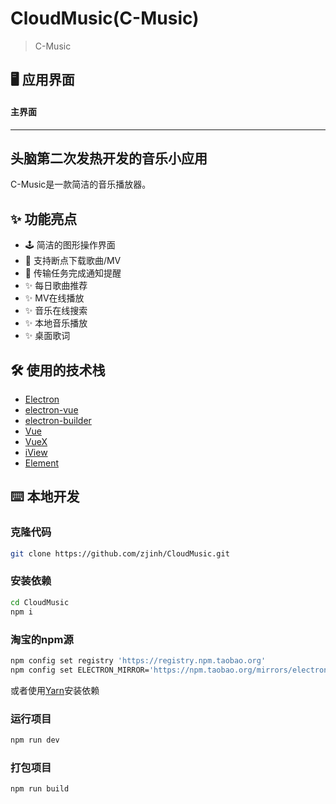 # CloudMusic(C-Music)

> C-Music

## 🖥 应用界面
#### 主界面

  
---
## 头脑第二次发热开发的音乐小应用

C-Music是一款简洁的音乐播放器。

## ✨ 功能亮点
- 🕹 简洁的图形操作界面
- 💾 支持断点下载歌曲/MV
- 🔔 传输任务完成通知提醒
- ✨ 每日歌曲推荐
- ✨ MV在线播放
- ✨ 音乐在线搜索
- ✨ 本地音乐播放
- ✨ 桌面歌词

## 🛠 使用的技术栈
- [Electron](https://electronjs.org/)
- [electron-vue](https://simulatedgreg.gitbooks.io/electron-vue/content/cn/) 
- [electron-builder](https://www.electron.build/) 
- [Vue](https://vuejs.org/)
- [VueX](https://vuex.vuejs.org/)
- [iView](https://www.iviewui.com/)
- [Element](https://element.eleme.io)


## ⌨️ 本地开发

### 克隆代码
```bash
git clone https://github.com/zjinh/CloudMusic.git
```

### 安装依赖
```bash
cd CloudMusic
npm i
```
### 淘宝的npm源
```bash
npm config set registry 'https://registry.npm.taobao.org'
npm config set ELECTRON_MIRROR='https://npm.taobao.org/mirrors/electron/'
```
或者使用[Yarn](https://yarnpkg.com/)安装依赖

### 运行项目
```bash
npm run dev
```
### 打包项目
```bash
npm run build

